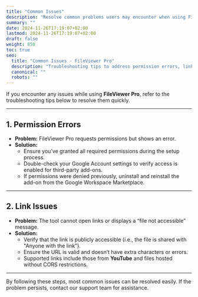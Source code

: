 ```yaml
---
title: "Common Issues"
description: "Resolve common problems users may encounter when using FileViewer Pro."
summary: ""
date: 2024-11-26T17:19:07+02:00
lastmod: 2024-11-26T17:19:07+02:00
draft: false
weight: 850
toc: true
seo:
  title: "Common Issues - FileViewer Pro"
  description: "Troubleshooting tips to address permission errors, link issues, and other common problems."
  canonical: ""
  robots: ""
---
```


If you encounter any issues while using **FileViewer Pro**, refer to the troubleshooting tips below to resolve them quickly.

---

## 1. **Permission Errors**
- **Problem:** FileViewer Pro requests permissions but shows an error.
- **Solution:**
  - Ensure you’ve granted all required permissions during the setup process.
  - Double-check your Google Account settings to verify access is enabled for third-party add-ons.
  - If permissions were denied previously, uninstall and reinstall the add-on from the Google Workspace Marketplace.

---

## 2. **Link Issues**
- **Problem:** The tool cannot open links or displays a “file not accessible” message.
- **Solution:**
  - Verify that the link is publicly accessible (i.e., the file is shared with "Anyone with the link").
  - Ensure the URL is valid and doesn’t have extra characters or errors.
  - Supported links include those from **YouTube** and files hosted without CORS restrictions.

---

By following these steps, most common issues can be resolved easily. If the problem persists, contact our support team for assistance.
